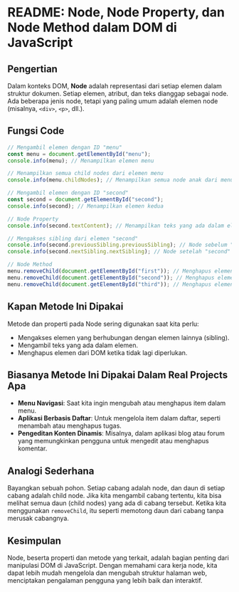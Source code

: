 # README: Node, Node Property, dan Node Method dalam DOM di JavaScript

## Pengertian

Dalam konteks DOM, **Node** adalah representasi dari setiap elemen dalam struktur dokumen. Setiap elemen, atribut, dan teks dianggap sebagai node. Ada beberapa jenis node, tetapi yang paling umum adalah elemen node (misalnya, `<div>`, `<p>`, dll.).

## Fungsi Code

```javascript
// Mengambil elemen dengan ID "menu"
const menu = document.getElementById("menu");
console.info(menu); // Menampilkan elemen menu

// Menampilkan semua child nodes dari elemen menu
console.info(menu.childNodes); // Menampilkan semua node anak dari menu

// Mengambil elemen dengan ID "second"
const second = document.getElementById("second");
console.info(second); // Menampilkan elemen kedua

// Node Property
console.info(second.textContent); // Menampilkan teks yang ada dalam elemen "second"

// Mengakses sibling dari elemen "second"
console.info(second.previousSibling.previousSibling); // Node sebelum "second"
console.info(second.nextSibling.nextSibling); // Node setelah "second"

// Node Method
menu.removeChild(document.getElementById("first")); // Menghapus elemen dengan ID "first" dari menu
menu.removeChild(document.getElementById("second")); // Menghapus elemen dengan ID "second" dari menu
menu.removeChild(document.getElementById("third")); // Menghapus elemen dengan ID "third" dari menu
```

## Kapan Metode Ini Dipakai

Metode dan properti pada Node sering digunakan saat kita perlu:

- Mengakses elemen yang berhubungan dengan elemen lainnya (sibling).
- Mengambil teks yang ada dalam elemen.
- Menghapus elemen dari DOM ketika tidak lagi diperlukan.

## Biasanya Metode Ini Dipakai Dalam Real Projects Apa

- **Menu Navigasi**: Saat kita ingin mengubah atau menghapus item dalam menu.
- **Aplikasi Berbasis Daftar**: Untuk mengelola item dalam daftar, seperti menambah atau menghapus tugas.
- **Pengeditan Konten Dinamis**: Misalnya, dalam aplikasi blog atau forum yang memungkinkan pengguna untuk mengedit atau menghapus komentar.

## Analogi Sederhana

Bayangkan sebuah pohon. Setiap cabang adalah node, dan daun di setiap cabang adalah child node. Jika kita mengambil cabang tertentu, kita bisa melihat semua daun (child nodes) yang ada di cabang tersebut. Ketika kita menggunakan `removeChild`, itu seperti memotong daun dari cabang tanpa merusak cabangnya.

## Kesimpulan

Node, beserta properti dan metode yang terkait, adalah bagian penting dari manipulasi DOM di JavaScript. Dengan memahami cara kerja node, kita dapat lebih mudah mengelola dan mengubah struktur halaman web, menciptakan pengalaman pengguna yang lebih baik dan interaktif.
